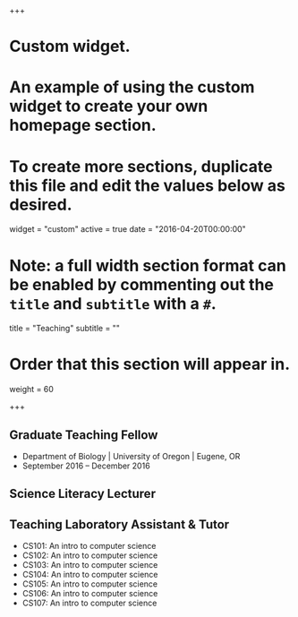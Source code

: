 +++
# Custom widget.
# An example of using the custom widget to create your own homepage section.
# To create more sections, duplicate this file and edit the values below as desired.
widget = "custom"
active = true
date = "2016-04-20T00:00:00"

# Note: a full width section format can be enabled by commenting out the `title` and `subtitle` with a `#`.
title = "Teaching"
subtitle = ""

# Order that this section will appear in.
weight = 60

+++

## Graduate Teaching Fellow
- Department of Biology | University of Oregon | Eugene, OR
- September 2016 – December 2016

## Science Literacy Lecturer

## Teaching Laboratory Assistant & Tutor

- CS101: An intro to computer science
- CS102: An intro to computer science
- CS103: An intro to computer science
- CS104: An intro to computer science
- CS105: An intro to computer science
- CS106: An intro to computer science
- CS107: An intro to computer science
